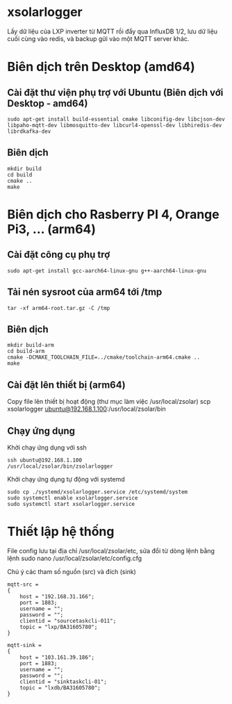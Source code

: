 # xsolarlogger

Lấy dữ liệu của LXP inverter từ MQTT rồi đẩy qua InfluxDB 1/2, lưu dữ liệu cuối cùng vào redis, và backup gửi vào một MQTT server khác.

# Biên dịch trên Desktop (amd64)
## Cài đặt thư viện phụ trợ với Ubuntu (Biên dịch với Desktop - amd64)

    sudo apt-get install build-essential cmake libconifig-dev libcjson-dev libpaho-mqtt-dev libmosquitto-dev libcurl4-openssl-dev libhiredis-dev librdkafka-dev

## Biên dịch

    mkdir build
    cd build
    cmake ..
    make


# Biên dịch cho Rasberry PI 4, Orange Pi3, ... (arm64)
 
## Cài đặt công cụ phụ trợ
	sudo apt-get install gcc-aarch64-linux-gnu g++-aarch64-linux-gnu

## Tải nén sysroot của arm64 tới /tmp
	tar -xf arm64-root.tar.gz -C /tmp

## Biên dịch
	mkdir build-arm
	cd build-arm
	cmake -DCMAKE_TOOLCHAIN_FILE=../cmake/toolchain-arm64.cmake ..
	make

## Cài đặt lên thiết bị (arm64)
Copy file lên thiết bị hoạt động (thư mục làm việc /usr/local/zsolar)
	scp xsolarlogger ubuntu@192.168.1.100:/usr/local/zsolar/bin

## Chạy ứng dụng
Khởi chạy ứng dụng với ssh

	ssh ubuntu@192.168.1.100
	/usr/local/zsolar/bin/zsolarlogger

Khởi chạy ứng dụng tự động với systemd

	sudo cp ./systemd/xsolarlogger.service /etc/systemd/system
	sudo systemctl enable xsolarlogger.service
	sudo systemctl start xsolarlogger.service

# Thiết lập hệ thống
File config lưu tại địa chỉ /usr/local/zsolar/etc, sửa đổi từ dòng lệnh bằng lệnh
	sudo nano /usr/local/zsolar/etc/config.cfg


Chú ý các tham số nguồn (src) và đích (sink)

	mqtt-src = 
	{
		host = "192.168.31.166";
		port = 1883;
		username = "";
		password = "";
		clientid = "sourcetaskcli-011";
		topic = "lxp/BA31605780";
	}

	mqtt-sink = 
	{
	    host = "103.161.39.186";
	    port = 1883;
	    username = "";
	    password = "";
	    clientid = "sinktaskcli-01";
	    topic = "lxdb/BA31605780";
	}
